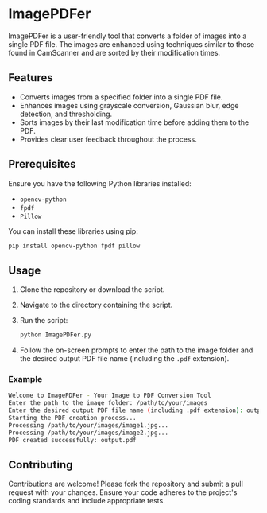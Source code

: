 # ImagePDFer

ImagePDFer is a user-friendly tool that converts a folder of images into a single PDF file. The images are enhanced using techniques similar to those found in CamScanner and are sorted by their modification times.

## Features

- Converts images from a specified folder into a single PDF file.
- Enhances images using grayscale conversion, Gaussian blur, edge detection, and thresholding.
- Sorts images by their last modification time before adding them to the PDF.
- Provides clear user feedback throughout the process.

## Prerequisites

Ensure you have the following Python libraries installed:

- `opencv-python`
- `fpdf`
- `Pillow`

You can install these libraries using pip:

```bash
pip install opencv-python fpdf pillow
```

## Usage

1. Clone the repository or download the script.

2. Navigate to the directory containing the script.

3. Run the script:

    ```bash
    python ImagePDFer.py
    ```

4. Follow the on-screen prompts to enter the path to the image folder and the desired output PDF file name (including the `.pdf` extension).

### Example

```bash
Welcome to ImagePDFer - Your Image to PDF Conversion Tool
Enter the path to the image folder: /path/to/your/images
Enter the desired output PDF file name (including .pdf extension): output.pdf
Starting the PDF creation process...
Processing /path/to/your/images/image1.jpg...
Processing /path/to/your/images/image2.jpg...
PDF created successfully: output.pdf
```

## Contributing

Contributions are welcome! Please fork the repository and submit a pull request with your changes. Ensure your code adheres to the project's coding standards and include appropriate tests.

